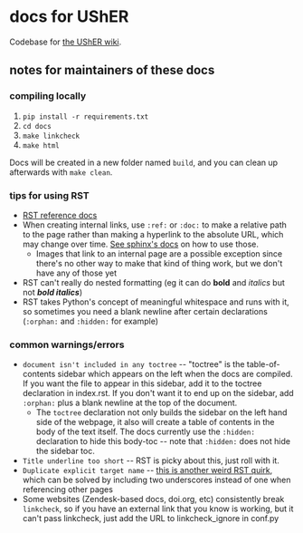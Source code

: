 # docs for UShER
Codebase for [the UShER wiki](https://usher-wiki.readthedocs.io/en/latest/).

## notes for maintainers of these docs
### compiling locally
1. `pip install -r requirements.txt`
2. `cd docs`
3. `make linkcheck`
4. `make html`

Docs will be created in a new folder named `build`, and you can clean up afterwards with `make clean`.

### tips for using RST
* [RST reference docs](https://www.sphinx-doc.org/en/master/usage/restructuredtext/basics.html)
* When creating internal links, use `:ref:` or `:doc:` to make a relative path to the page rather than making a hyperlink to the absolute URL, which may change over time. [See sphinx's docs](https://www.sphinx-doc.org/en/master/usage/restructuredtext/roles.html#ref-role) on how to use those.
  * Images that link to an internal page are a possible exception since there's no other way to make that kind of thing work, but we don't have any of those yet
* RST can't really do nested formatting (eg it can do **bold** and *italics* but not ***bold italics***)
* RST takes Python's concept of meaningful whitespace and runs with it, so sometimes you need a blank newline after certain declarations (`:orphan:` and `:hidden:` for example)

### common warnings/errors
* `document isn't included in any toctree` -- "toctree" is the table-of-contents sidebar which appears on the left when the docs are compiled. If you want the file to appear in this sidebar, add it to the toctree declaration in index.rst. If you don't want it to end up on the sidebar, add `:orphan:` plus a blank newline at the top of the document.
  * The `toctree` declaration not only builds the sidebar on the left hand side of the webpage, it also will create a table of contents in the body of the text itself. The docs currently use the `:hidden:` declaration to hide this body-toc -- note that `:hidden:` does not hide the sidebar toc.
* `Title underline too short` -- RST is picky about this, just roll with it.
* `Duplicate explicit target name` -- [this is another weird RST quirk](https://github.com/sphinx-doc/sphinx/issues/3921), which can be solved by including two underscores instead of one when referencing other pages
* Some websites (Zendesk-based docs, doi.org, etc) consistently break `linkcheck`, so if you have an external link that you know is working, but it can't pass linkcheck, just add the URL to linkcheck_ignore in conf.py